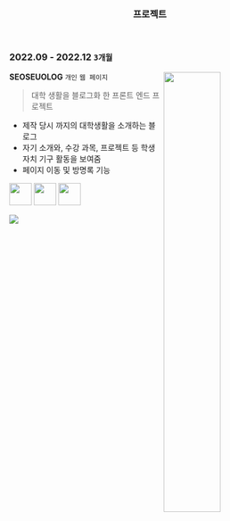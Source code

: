 <div align="center">

### 프로젝트

<br>

</div>

<p>
  
### 2022.09 - 2022.12 `3개월`
<img align="right" style="width:45%;" src="https://github.com/seoseuo/RESUME/assets/90320005/013437a6-4a8e-4d35-9b5c-d08ef086e428"/>
<div align="left">

**SEOSEUOLOG** 
`개인` `웹 페이지`
> 대학 생활을 블로그화 한 프론트 엔드 프로젝트
- 제작 당시 까지의 대학생활을 소개하는 블로그
- 자기 소개와, 수강 과목, 프로젝트 등 학생 자치 기구 활동을 보여줌
- 페이지 이동 및 방명록 기능

<img width="40px" src="https://github.com/seoseuo/RESUME/assets/90320005/fc4a619a-b359-41f3-ac52-4f169b152494"/>  <!-- html  -->
<img width="40px" src="https://github.com/seoseuo/RESUME/assets/90320005/85610696-47dd-4062-b98e-781c2f2d597f"/>  <!-- css -->
<img width="40px" src="https://github.com/seoseuo/RESUME/assets/90320005/ce39a995-1c47-4b8d-ac8f-641e5f1e35cc"/>  <!-- js  -->

<a href=""><img src="https://img.shields.io/badge/자세히 보기-E6E6E6?style=for-the-badge&logo=abbrobotstudio&logoColor=black" /></a>
</div>
</p>

#


